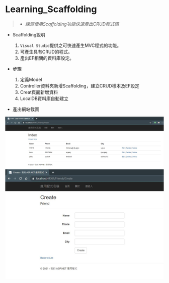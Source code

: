 # Learning_Scaffolding

> * _練習使用Scaffolding功能快速產出CRUD程式碼_

* Scaffolding說明
  1. `Visual Studio`提供之可快速產生MVC程式的功能。
  2. 可產生具有CRUD的程式。
  3. 產出EF相關的資料庫設定。
 
* 步驟
  1. 定義Model
  2. Controller資料夾新增Scaffolding，建立CRUD樣本及EF設定
  3. Creat頁面新增資料
  4. LocalDB資料庫自動建立

* 產出網站截圖
<img src="https://github.com/hank444tw/Learning_Scaffolding/blob/master/index.JPG" style="float:right" /> 
<img src="https://github.com/hank444tw/Learning_Scaffolding/blob/master/Creat.JPG" style="float:right" /> 
